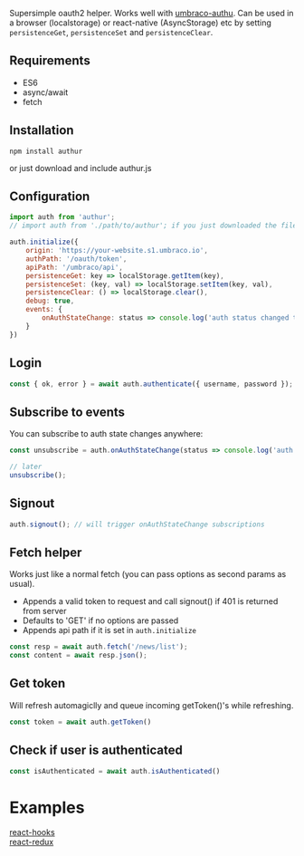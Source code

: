 Supersimple oauth2 helper. Works well with [umbraco-authu](https://github.com/mattbrailsford/umbraco-authu).
Can be used in a browser (localstorage) or react-native (AsyncStorage) etc by setting `persistenceGet`, `persistenceSet` and `persistenceClear`.

## Requirements
- ES6
- async/await
- fetch

## Installation
`npm install authur`

or just download and include authur.js

## Configuration
```javascript
import auth from 'authur';
// import auth from './path/to/authur'; if you just downloaded the file

auth.initialize({
	origin: 'https://your-website.s1.umbraco.io',
	authPath: '/oauth/token',
	apiPath: '/umbraco/api',
	persistenceGet: key => localStorage.getItem(key),
	persistenceSet: (key, val) => localStorage.setItem(key, val),
	persistenceClear: () => localStorage.clear(),
	debug: true,
	events: {
		onAuthStateChange: status => console.log('auth status changed to:', status))
	}
})
```

## Login
```javascript
const { ok, error } = await auth.authenticate({ username, password });
```

## Subscribe to events
You can subscribe to auth state changes anywhere:

```javascript
const unsubscribe = auth.onAuthStateChange(status => console.log('auth status changed to:', status));

// later
unsubscribe();
```

## Signout
```javascript
auth.signout(); // will trigger onAuthStateChange subscriptions
```

## Fetch helper
Works just like a normal fetch (you can pass options as second params as usual).

- Appends a valid token to request and call signout() if 401 is returned from server
- Defaults to 'GET' if no options are passed
- Appends api path if it is set in `auth.initialize`

```javascript
const resp = await auth.fetch('/news/list');
const content = await resp.json();
```

## Get token
Will refresh automagiclly and queue incoming getToken()'s while refreshing.

```javascript
const token = await auth.getToken()
```

## Check if user is authenticated
```javascript
const isAuthenticated = await auth.isAuthenticated()
```

# Examples
[react-hooks](https://github.com/tobbbe/authur/blob/master/examples/react-hooks.js)<br/>
[react-redux](https://github.com/tobbbe/authur/blob/master/examples/react-redux.js)<br/>
